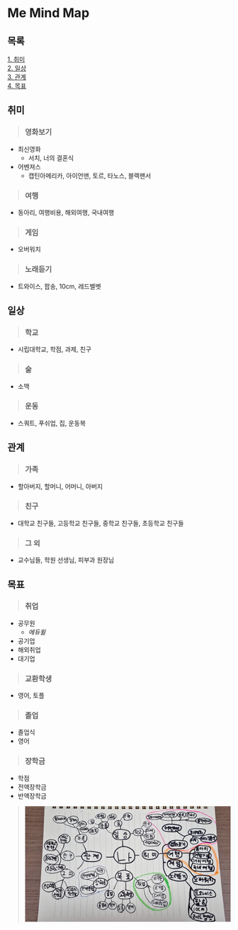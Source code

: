 # Me Mind Map

## 목록
[1. 취미](#1)</br>
[2. 일상](#2)</br>
[3. 관계](#3)</br>
[4. 목표](#4)</br>


<h2 id="1"> 취미 </h2>

> ### 영화보기
- 최신영화 
  - 서치, 너의 결혼식
- 어벤져스
  - 캡틴아메리카, 아이언맨, 토르, 타노스, 블랙팬서






> ### 여행
  - 동아리, 여행비용, 해외여행, 국내여행

> ### 게임
- 오버워치
> ### 노래듣기
- 트와이스, 팝송, 10cm, 레드벨벳
 
 <h2 id="2"> 일상 </h2>
 
> ### 학교
- 시립대학교, 학점, 과제, 친구
> ### 술
- 소맥
> ### 운동
- 스쿼트, 푸쉬업, 집, 운동복

<h2 id="3"> 관계 </h2>

> ### 가족
- 할아버지, 할머니, 어머니, 아버지
> ### 친구
- 대학교 친구들, 고등학교 친구들, 중학교 친구들, 초등학교 친구들
> ### 그 외
- 교수님들, 학원 선생님, 피부과 원장님

<h2 id="4"> 목표 </h2>

> ### 취업
- 공무원
  - *에듀윌*
- 공기업
- 해외취업 
- 대기업

> ### 교환학생
- 영어, 토플

> ### 졸업
- 졸업식
- 영어

> ### 장학금
- 학점
- 전액장학금
- 반액장학금


> ![image](./Mindmap.jpg)
